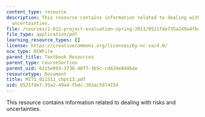 ```yaml
---
content_type: resource
description: This resource contains information related to dealing with risks and
  uncertainties.
file: /courses/1-011-project-evaluation-spring-2011/0521fde735a249a4fb4c203ac5974154_MIT1_011S11_chpt13.pdf
file_type: application/pdf
learning_resource_types: []
license: https://creativecommons.org/licenses/by-nc-sa/4.0/
ocw_type: OCWFile
parent_title: Textbook Resources
parent_type: CourseSection
parent_uid: 6215e093-3730-40f7-3b5c-cd424e8d46de
resourcetype: Document
title: MIT1_011S11_chpt13.pdf
uid: 0521fde7-35a2-49a4-fb4c-203ac5974154
---
```

This resource contains information related to dealing with risks and uncertainties.